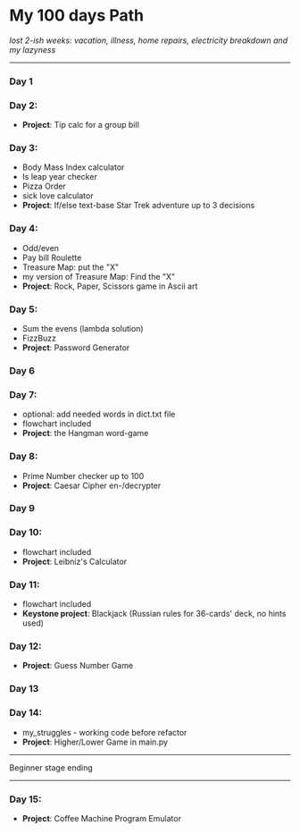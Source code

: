 # My 100 days Path
*lost 2-ish weeks: vacation, illness, home repairs, electricity breakdown and my lazyness*
- ---

### Day 1
### Day 2:
- **Project**: Tip calc for a group bill
### Day 3:
- Body Mass Index calculator
- Is leap year checker
- Pizza Order
- sick love calculator
- **Project**: If/else text-base Star Trek adventure up to 3 decisions
### Day 4:
- Odd/even
- Pay bill Roulette
- Treasure Map: put the "X"
- my version of Treasure Map: Find the "X"
- **Project**: Rock, Paper, Scissors game in Ascii art
### Day 5:
- Sum the evens (lambda solution)
- FizzBuzz
- **Project**: Password Generator
### Day 6
### Day 7:
- optional: add needed words in dict.txt file
- flowchart included
- **Project**: the Hangman word-game
### Day 8:
- Prime Number checker up to 100
- **Project**: Caesar Cipher en-/decrypter
### Day 9
### Day 10:
- flowchart included
- **Project**: Leibniz's Calculator
### Day 11:
- flowchart included
- **Keystone project**: Blackjack (Russian rules for 36-cards' deck, no hints used)
### Day 12:
- **Project**: Guess Number Game
### Day 13
### Day 14:
- my_struggles - working code before refactor
- **Project**: Higher/Lower Game in main.py
___
Beginner stage ending
___
### Day 15:
- **Project**: Coffee Machine Program Emulator